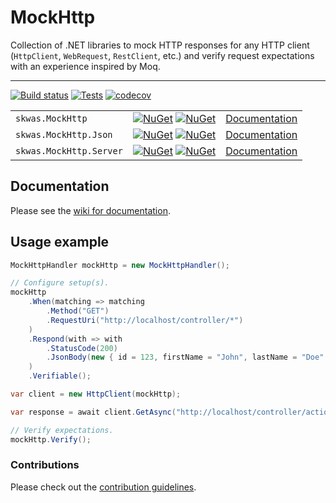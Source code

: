 # MockHttp

Collection of .NET libraries to mock HTTP responses for any HTTP client (`HttpClient`, `WebRequest`, `RestClient`, etc.)  and verify request expectations with an experience inspired by Moq.

---

[![Build status](https://ci.appveyor.com/api/projects/status/n3t7ny3j7cryt92t/branch/main?svg=true)](https://ci.appveyor.com/project/skwasjer/mockhttp)
[![Tests](https://img.shields.io/appveyor/tests/skwasjer/mockhttp/main.svg)](https://ci.appveyor.com/project/skwasjer/mockhttp/build/tests)
[![codecov](https://codecov.io/gh/skwasjer/MockHttp/branch/main/graph/badge.svg)](https://codecov.io/gh/skwasjer/MockHttp)

| | | |
|---|---|---|
| `skwas.MockHttp` | [![NuGet](https://img.shields.io/nuget/v/skwas.MockHttp.svg)](https://www.nuget.org/packages/skwas.MockHttp/) [![NuGet](https://img.shields.io/nuget/dt/skwas.MockHttp.svg)](https://www.nuget.org/packages/skwas.MockHttp/) | [Documentation](https://github.com/skwasjer/MockHttp/wiki) |
| `skwas.MockHttp.Json` | [![NuGet](https://img.shields.io/nuget/v/skwas.MockHttp.Json.svg)](https://www.nuget.org/packages/skwas.MockHttp.Json/) [![NuGet](https://img.shields.io/nuget/dt/skwas.MockHttp.Json.svg)](https://www.nuget.org/packages/skwas.MockHttp.Json/) | [Documentation](https://github.com/skwasjer/MockHttp/wiki) |
| `skwas.MockHttp.Server` | [![NuGet](https://img.shields.io/nuget/v/skwas.MockHttp.Server.svg)](https://www.nuget.org/packages/skwas.MockHttp.Server/) [![NuGet](https://img.shields.io/nuget/dt/skwas.MockHttp.Server.svg)](https://www.nuget.org/packages/skwas.MockHttp.Server/) | [Documentation](https://github.com/skwasjer/MockHttp/wiki/Stubbing-an-API) |

## Documentation

Please see the [wiki for documentation](https://github.com/skwasjer/MockHttp/wiki).

## Usage example ###

```csharp
MockHttpHandler mockHttp = new MockHttpHandler();

// Configure setup(s).
mockHttp
    .When(matching => matching
        .Method("GET")
        .RequestUri("http://localhost/controller/*")
    )
    .Respond(with => with
        .StatusCode(200)
        .JsonBody(new { id = 123, firstName = "John", lastName = "Doe" })
    )
    .Verifiable();

var client = new HttpClient(mockHttp);

var response = await client.GetAsync("http://localhost/controller/action?test=1");

// Verify expectations.
mockHttp.Verify();
```

### Contributions

Please check out the [contribution guidelines](./CONTRIBUTING.md).
